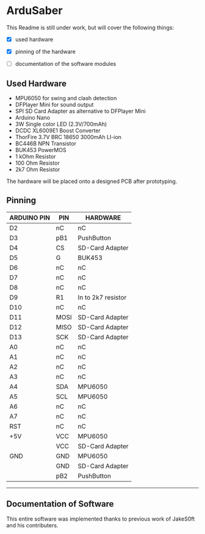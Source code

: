 # ArduSaber
This Readme is still under work, but will cover the following things:
- [x] used hardware
- [x] pinning of the hardware
- [ ] documentation of the software modules


## Used Hardware
- MPU6050 for swing and clash detection
- DFPlayer Mini for sound output
- SPI SD Card Adapter as alternative to DFPlayer Mini
- Arduino Nano
- 3W Single color LED (2.3V/700mAh)
- DCDC XL6009E1 Boost Converter
- ThorFire 3.7V BRC 18650 3000mAh LI-ion
- BC446B NPN Transistor
- BUK453 PowerMOS
- 1 kOhm Resistor
- 100 Ohm Resistor
- 2k7 Ohm Resistor

The hardware will be placed onto a designed PCB after prototyping.

## Pinning

 
 |    ARDUINO PIN        |       PIN         |       HARDWARE            |
 |-----------------------|-------------------|---------------------------|
 |         D2            |       nC          |       nC                  |
 |         D3            |       pB1         |       PushButton          |
 |         D4            |       CS          |       SD-Card Adapter     |
 |         D5            |       G           |       BUK453              |
 |         D6            |       nC          |       nC                  |
 |         D7            |       nC          |       nC                  |
 |         D8            |       nC          |       nC                  |
 |         D9            |       R1          |       In to 2k7 resistor  |
 |         D10           |       nC          |       nC                  |
 |         D11           |       MOSI        |       SD-Card Adapter     |
 |         D12           |       MISO        |       SD-Card Adapter     |
 |         D13           |       SCK         |       SD-Card Adapter     |
 |         A0            |       nC          |       nC                  |
 |         A1            |       nC          |       nC                  |
 |         A2            |       nC          |       nC                  |
 |         A3            |       nC          |       nC                  |
 |         A4            |       SDA         |       MPU6050             |
 |         A5            |       SCL         |       MPU6050             |
 |         A6            |       nC          |       nC                  |
 |         A7            |       nC          |       nC                  |
 |         RST           |       nC          |       nC                  |
 |         +5V           |       VCC         |       MPU6050             |
 |                       |       VCC         |       SD-Card Adapter     |
 |         GND           |       GND         |       MPU6050             |
 |                       |       GND         |       SD-Card Adapter     |
 |                       |       pB2         |       PushButton          |
 -------------------------------------------------------------------------
 
 
 ## Documentation of Software
 This entire software was implemented thanks to previous work of JakeS0ft and his contributers.
 